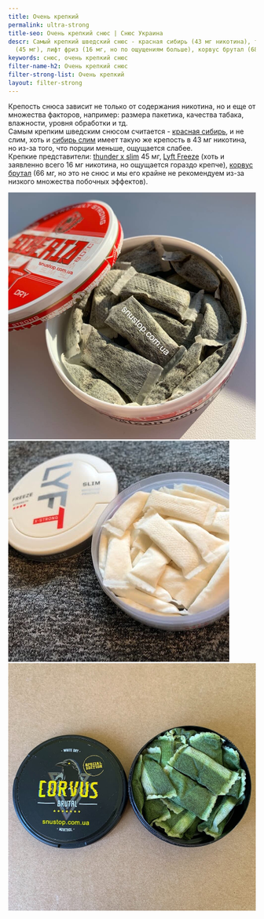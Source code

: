 ```yaml
---
title: Очень крепкий
permalink: ultra-strong
title-seo: Очень крепкий снюс | Снюс Украина
descr: Самый крепкий шведский снюс - красная сибирь (43 мг никотина), тандер х слим
  (45 мг), лифт фриз (16 мг, но по ощущениям больше), корвус брутал (68 мг)
keywords: снюс, очень крепкий снюс
filter-name-h2: Очень крепкий снюс
filter-strong-list: Очень крепкий
layout: filter-strong
---
```


Крепость снюса зависит не только от содержания никотина, но и еще от множества факторов, например: размера пакетика, качества табака, влажности, уровня обработки и тд.<br>
Самым крепким шведским снюсом считается - [красная сибирь](/siberia-white), и не слим, хоть и [сибирь слим](/siberia-white-dry-slim) имеет такую же крепость в 43 мг никотина, но из-за того, что порции меньше, ощущается слабее.<br>
Крепкие представители: [thunder x slim](/thunder-x-slim-white-dry) 45 мг, [Lyft Freeze](/lyft-x-strong-freeze-slim-white) (хоть и заявленно всего 16 мг никотина, но ощущается гораздо крепче), [корвус брутал](/corvus-brutal) (66 мг, но это не снюс и мы его крайне не рекомендуем из-за низкого множества побочных эффектов).
<div class="popup-gallery d-flex mb-1">
	<a class="mr-2" href="/img/products/siberia-white-dry-slim/siberia-white-dry-slim-open-portion.jpg" title="<a href='/siberia-white-dry-slim'>Красная сибирь слим</a>, хоть и не самая крепкая, но более практичная чем <a href='/siberia-white'>обычная сибирь</a>"><img class="img-fluid" src="/img/products/siberia-white-dry-slim/siberia-white-dry-slim-open-portion.jpg" alt="Красная сибирь слим открытая"></a>
	<a class="mr-2" href="/img/products/lyft-freeze/lyft-freeze-open.jpg" title="<a href='/lyft-x-strong-freeze-slim-white'>Лифт фриз</a>, белый снюс"><img class="img-fluid" src="/img/products/lyft-freeze/lyft-freeze-open.jpg" alt="Снюс лифт фриз открытый"></a>
	<a href="/img/products/corvus/corvus-brutal-open.jpg" title="Срок годности (дата)"><img class="img-fluid" src="/img/products/corvus/corvus-brutal-open.jpg" alt="Снюс оффроад х срок годности"></a>
</div>